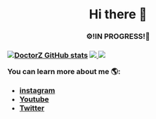 <h1 align="center">Hi there 👋</h1>
<h3 align="center">⚙️!IN PROGRESS!🔧<h3>

[![DoctorZ GitHub stats](https://github-readme-stats.vercel.app/api?username=DoctorZ-0525)](https://github.com/anuraghazra/github-readme-stats)
<a href="https://github.com/DoctorZ-0525">
  <img src="https://github-readme-stats.vercel.app/api?username=DoctorZ-0525" />
 </a>
<a href="https://github.com/DoctorZ-0525">
  <img src="https://github-readme-stats.vercel.app/api/top-langs/?username=DoctorZ-0525&layout=compact" />
</a>

You can learn more about me 🌎:
- [instagram](https://www.instagram.com/julian_almario0525/)
- [Youtube](https://www.youtube.com/DoctorZ_)
- [Twitter](https://twitter.com/DocZ_0525)
<!--
**DoctorZ-0525/DoctorZ-0525** is a ✨ _special_ ✨ repository because its `README.md` (this file) appears on your GitHub profile.
